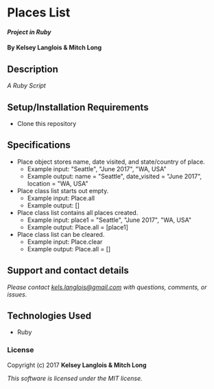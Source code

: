 # Places List

#### _Project in Ruby_

#### By Kelsey Langlois & Mitch Long

## Description

_A Ruby Script_

## Setup/Installation Requirements

* Clone this repository

## Specifications

* Place object stores name, date visited, and state/country of place.
  * Example input: "Seattle", "June 2017", "WA, USA"
  * Example output: name = "Seattle", date_visited = "June 2017", location = "WA, USA"
* Place class list starts out empty.
  * Example input: Place.all
  * Example output: []
* Place class list contains all places created.
  * Example input: place1 = "Seattle", "June 2017", "WA, USA"
  * Example output: Place.all = [place1]
* Place class list can be cleared.
  * Example input: Place.clear
  * Example output: Place.all = []

## Support and contact details

_Please contact [kels.langlois@gmail.com](mailto:kels.langlois@gmail.com) with questions, comments, or issues._

## Technologies Used

* Ruby

### License

Copyright (c) 2017 **Kelsey Langlois & Mitch Long**

*This software is licensed under the MIT license.*
